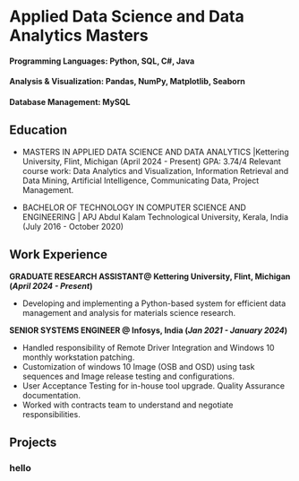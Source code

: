 
# Applied Data Science and Data Analytics Masters

#### Programming Languages: Python, SQL, C#, Java
#### Analysis & Visualization: Pandas, NumPy, Matplotlib, Seaborn
#### Database Management: MySQL

## Education
- MASTERS IN APPLIED DATA SCIENCE AND DATA ANALYTICS |Kettering University, Flint, Michigan (April 2024 - Present)
  GPA: 3.74/4
  Relevant course work:
  Data Analytics and Visualization, Information Retrieval and Data Mining, Artificial Intelligence, Communicating Data, Project Management.
          		
- BACHELOR OF TECHNOLOGY IN COMPUTER SCIENCE AND ENGINEERING | APJ Abdul Kalam Technological University, Kerala, India (July 2016 - October 2020)

## Work Experience
**GRADUATE RESEARCH ASSISTANT@ Kettering University, Flint, Michigan (_April 2024 - Present_)**
- Developing and implementing a Python-based system for efficient data management and analysis for materials science research.

**SENIOR SYSTEMS ENGINEER @ Infosys, India (_Jan 2021 - January 2024_)**
- Handled responsibility of Remote Driver Integration and Windows 10 monthly workstation patching.
- Customization of windows 10 Image (OSB and OSD) using task sequences and Image release testing and configurations.
- User Acceptance Testing for in-house tool upgrade. Quality Assurance documentation.
- Worked with contracts team to understand and negotiate responsibilities.

## Projects
### hello
